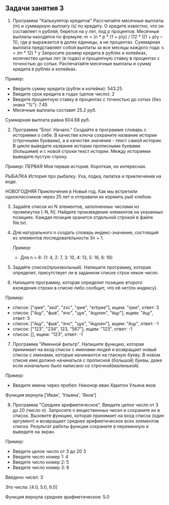 ## Задачи занятия 3
1. Программа "Калькулятор кредитов" Рассчитайте месячные выплаты (m) и суммарную выплату (s) по кредиту. О кредите известно, что он составляет n рублей, берется на y лет, под p процентов. Месячные выплаты находятся по формуле: m = (n * p * (1 + p)y) / (12 * ((1 + p)y – 1)), где p выражается в долях единицы, а не процентах. Суммарная выплата представляет собой выплаты за все месяцы каждого года: s = (m * 12) * y Запросите размер кредита в рублях и копейках, количество целых лет (в годах) и процентную ставку в процентах с точностью до сотых. Распечатайте месячные выплаты и сумму кредита в рублях и копейках.

Пример:

- Введите сумму кредита (рубли и копейки): 543.25
- Введите срок кредита в годах (целое число): 2
- Введите процентную ставку в процентах с точностью до сотых (без знака "%"): 7.45 
- Месячные выплаты составят 25.2 руб. 

Суммарная выплата равна 604.68 руб.


2. Программа "Блог. Начало." Создайте в программе словарь с историями о себе. В качестве ключа сохраните название истории (строчными буквами), а в качестве значения - текст самой истории. В цикле выведите название истории прописными буквами (большими) и с новой строки текст истории. Между историями выведите пустую строку.

*Пример:*
ПЕРВАЯ
Моя первая история. Короткая, но интересная.

РЫБАЛКА
История про рыбалку. Уха, лодка, палатка и приключения на воде.

НОВОГОДНЯЯ
Приключения в Новый год. Как мы встретили одноклассников через 25 лет и отправили их кормить рыб хлебом.

3. Задайте список из N элементов, заполненных числами из промежутка [-N, N]. Найдите произведение элементов на указанных позициях. Каждая позиция хранится отдельной строкой в  файле file.txt.


4. Для натурального n создать словарь индекс-значение, состоящий из элементов последовательности 3n + 1.
    
    *Пример:*
    
    - Для n = 6: {1: 4, 2: 7, 3: 10, 4: 13, 5: 16, 6: 19}


5. Задайте список(произвольный). Напишите программу, которая определит, присутствует ли в заданном списке строк некое число.

6. Напишите программу, которая определит позицию второго вхождения строки в списке либо сообщит, что её нет(по индексу).

*Пример:*

- список: ["qwe", "asd", "zxc", "qwe", "ertqwe"], ищем: "qwe", ответ: 3
- список: ["йцу", "фыв", "ячс", "цук", "йцукен", "йцу"], ищем: "йцу", ответ: 5
- список: ["йцу", "фыв", "ячс", "цук", "йцукен"], ищем: "йцу", ответ: -1
- список: ["123", "234", 123, "567"], ищем: "123", ответ: -1
- список: [], ищем: "123", ответ: -1


7. Программа "Именной фильтр". Напишите функцию, которая принимает на вход список с именами людей и возвращает новый список с именами, которые начинаются на гласную букву. В новом списке имя должно начинаться с прописной (большой) буквы, даже если изначально было написано со строчной(маленькой).

*Пример:*

 - Введите имена через пробел: Никонор иван Харитон Ульяна яков

Функция вернула ['Иван', 'Ульяна', 'Яков']


8. Программа "Среднее арифметическое". Введите целое число от 3 до 20 (число n). Запросите n вещественных чисел и сохраните их в список. Вызовите функцию, которая принимает на вход список (один аргумент) и возвращает среднее арифметическое всех элементов списка. Результат работы функции сохраните в переменную и выведите на экран.

*Пример:*

- Введите целое число от 3 до 20 3
- Введите число номер 1: 4
- Введите число номер 2: 5
- Введите число номер 3: 6

Введено чисел: 3

Это числа: [4.0, 5.0, 6.0]

Функция вернула среднее арифметическое:  5.0





